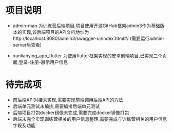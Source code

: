# 项目说明
- admin-man 为训练营后端项目,项目使用开源GitHub框架admin3作为基础版本的实现,该后端项目的API文档地址为 http://localhost:8080/admin3/swagger-ui/index.html#/
(需要运行admin-server后查看)

- xunlianying_app_flutter 为使用flutter框架实现的安卓前端项目,已实现三个页面,登录-注册-展示用户信息

# 待完成项
- 前后端API对接未实现,需要实现前端调用后端API的方法
- 后端单元测试未编排,需要编排后端单元测试
- 后端项目打包docker镜像未完成,需要完成docker镜像打包
- 后端未完全实现训练营相关的用户信息整理,需要完成与训练营相关的用户信息字段及功能
